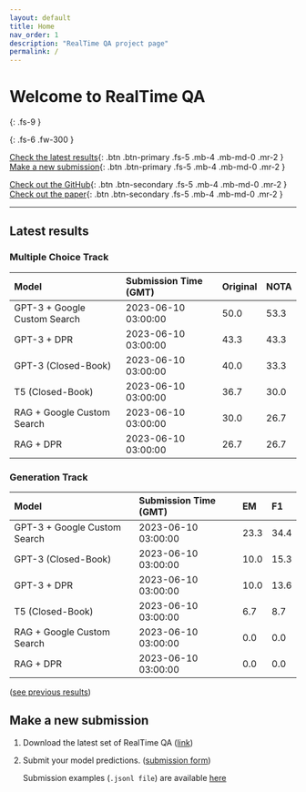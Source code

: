 ```yaml
---
layout: default
title: Home
nav_order: 1
description: "RealTime QA project page"
permalink: /
---
```


# Welcome to RealTime QA
{: .fs-9 }


{: .fs-6 .fw-300 }

[Check the latest results](#latest-results){: .btn .btn-primary .fs-5 .mb-4 .mb-md-0 .mr-2 } [Make a new submission](#make-a-new-submission){: .btn .btn-primary .fs-5 .mb-4 .mb-md-0 .mr-2 }

[Check out the GitHub](https://github.com/realtimeqa/realtimeqa_public){: .btn .btn-secondary .fs-5 .mb-4 .mb-md-0 .mr-2 } [Check out the paper](https://arxiv.org/abs/2207.13332){: .btn .btn-secondary .fs-5 .mb-4 .mb-md-0 .mr-2 }

---

## Latest results 

### Multiple Choice Track

| Model        | Submission Time (GMT) | Original | NOTA | 
|:-------------|:---------|:---------|:-----|
|GPT-3 + Google Custom Search|2023-06-10 03:00:00|50.0|53.3|
|GPT-3 + DPR|2023-06-10 03:00:00|43.3|43.3|
|GPT-3 (Closed-Book)|2023-06-10 03:00:00|40.0|33.3|
|T5 (Closed-Book)|2023-06-10 03:00:00|36.7|30.0|
|RAG + Google Custom Search|2023-06-10 03:00:00|30.0|26.7|
|RAG + DPR|2023-06-10 03:00:00|26.7|26.7|



### Generation Track

| Model        | Submission Time (GMT) | EM | F1 | 
|:-------------|:---------|:---------|:-----|
|GPT-3 + Google Custom Search|2023-06-10 03:00:00|23.3|34.4|
|GPT-3 (Closed-Book)|2023-06-10 03:00:00|10.0|15.3|
|GPT-3 + DPR|2023-06-10 03:00:00|10.0|13.6|
|T5 (Closed-Book)|2023-06-10 03:00:00|6.7|8.7|
|RAG + Google Custom Search|2023-06-10 03:00:00|0.0|0.0|
|RAG + DPR|2023-06-10 03:00:00|0.0|0.0|



([see previous results](https://realtimeqa.github.io/docs/results/2022/))

## Make a new submission

1. Download the latest set of RealTime QA ([link](https://github.com/realtimeqa/realtimeqa_public))

1. Submit your model predictions. ([submission form](https://forms.gle/6xANYtedAf8UrqyY8))

    Submission examples (`.jsonl file`) are available [here](https://github.com/realtimeqa/realtimeqa_public/tree/main/baseline_results)

